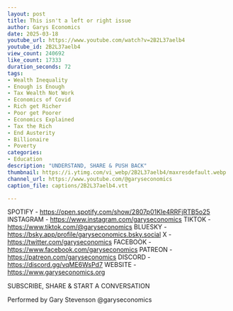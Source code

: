 ```yaml
---
layout: post
title: This isn't a left or right issue
author: Garys Economics
date: 2025-03-18
youtube_url: https://www.youtube.com/watch?v=2B2L37aelb4
youtube_id: 2B2L37aelb4
view_count: 240692
like_count: 17333
duration_seconds: 72
tags:
- Wealth Inequality
- Enough is Enough
- Tax Wealth Not Work
- Economics of Covid
- Rich get Richer
- Poor get Poorer
- Economics Explained
- Tax the Rich
- End Austerity
- Billionaire
- Poverty
categories:
- Education
description: "UNDERSTAND, SHARE & PUSH BACK"
thumbnail: https://i.ytimg.com/vi_webp/2B2L37aelb4/maxresdefault.webp
channel_url: https://www.youtube.com/@garyseconomics
caption_file: captions/2B2L37aelb4.vtt

---
```


SPOTIFY - https://open.spotify.com/show/2807p01KIe4RRFjRTB5o25
INSTAGRAM  - https://www.instagram.com/garyseconomics
TIKTOK - https://www.tiktok.com/@garyseconomics
BLUESKY - https://bsky.app/profile/garyseconomics.bsky.social
X - https://twitter.com/garyseconomics
FACEBOOK - https://www.facebook.com/garyseconomics
PATREON - https://patreon.com/garyseconomics
DISCORD - https://discord.gg/vqME6WsPd7
WEBSITE - https://www.garyseconomics.org

SUBSCRIBE, SHARE & START A CONVERSATION

Performed by Gary Stevenson
@garyseconomics
